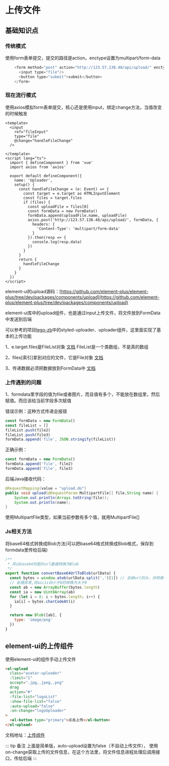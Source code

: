 # 上传文件

## 基础知识点

### 传统模式

使用form表单提交，提交的路径是action，enctype设置为multipart/form-data

```js
    <form method="post" action="http://123.57.138.48/api/upload/" enctype="multipart/form-data" >
      <input type="file"/>
      <button type="submit">submit</button>
    </form>
```

### 现在流行模式

使用axios模拟form表单提交，核心还是使用input，绑定change方法，当值改变的时候触发

```vue
<template>
  <input
    ref="fileInput"
    type="file"
    @change="handleFileChange"
  />
  
</template>
<script lang="ts">
  import { defineComponent } from 'vue'
  import axios from 'axios'

  export default defineComponent({
    name: 'Uploader',
    setup() {
      const handleFileChange = (e: Event) => {
        const target = e.target as HTMLInputElement
        const files = target.files
        if (files) {
          const uploadFile = files[0]
          const formData = new FormData()
          formData.append(uploadFile.name, uploadFile)
          axios.post('http://123.57.138.48/api/upload/', formData, {
            headers: {
              'Content-Type': 'multipart/form-data'
            }
          }).then(resp => {
            console.log(resp.data)
          })
        }
      }
      return {
        handleFileChange
      }
    }
  })
</script>
```

element-ui的upload源码：[https://github.com/element-plus/element-plus/tree/dev/packages/components/upload](https://github.com/element-plus/element-plus/tree/dev/packages/components/upload)

element-ui库中的upload组件，也是通过input上传文件，将文件放到FormData中发送到后端

可以参考的项目[lego-zb](https://github.com/zhaobao1830/lego-zb)中的styled-uploader、uploader组件，这里面实现了基本的上传功能

1、e.target.files是FileList对象 [文档](https://developer.mozilla.org/zh-CN/docs/Web/API/FileList) FileList是一个类数组，不是真的数组

2、files[索引]拿到对应的文件，它是File对象 [文档](https://developer.mozilla.org/zh-CN/docs/Web/API/File)

3、传递数据必须把数据放到FormData中 [文档](https://developer.mozilla.org/zh-CN/docs/Web/API/FormData)

### 上传遇到的问题

1、formdata里字段的值为file或者图片，而且值有多个，不能放在数组里，然后赋值。而应该给当前字段多次赋值

错误示例：这种方式传递会报错
```js
const formData = new FormData()
const fileList = []
fileList.push(file2)
fileList.push(file3)
formData.append('file', JSON.stringify(fileList))
```

正确示例：
```js
const formData = new FormData()
formData.append('file', file2)
formData.append('file', file3)
```

后端Java接收代码：
```java
@RequestMapping(value = "upload.do")
public void upload(@RequestParam MultipartFile[] file,String name) {
    System.out.println(Arrays.toString(file));
    System.out.println(name);
}
```
使用MultipartFile类型，如果当前参数有多个值，就用MultipartFile[]

### Js相关方法

将base64格式转换成Blob方法(可以把base64格式转换成Blob格式，保存到formdata里传给后端)

```js
/**
 * 将以base64的图片url数据转换为Blob
 */
export function convertBase64UrlToBlob(urlData) {
  const bytes = window.atob(urlData.split(',')[1]) // 去掉url的头，并转换为byte
  // 处理异常,将ascii码小于0的转换为大于0
  const ab = new ArrayBuffer(bytes.length)
  const ia = new Uint8Array(ab)
  for (let i = 0; i < bytes.length; i++) {
    ia[i] = bytes.charCodeAt(i)
  }

  return new Blob([ab], {
    type: 'image/png'
  })
}
```

## element-ui的上传组件

使用element-ui的组件手动上传文件

```html
<el-upload
  class="avatar-uploader"
  :limit="1"
  accept=".jpg,.jpeg,.png"
  drag
  action="#"
  :file-list="logoList"
  :show-file-list="false"
  :auto-upload="false"
  :on-change="logoUploader"
>
  <el-button type="primary">点击上传</el-button>
</el-upload>
```

文档地址：[上传组件](https://element-plus.org/zh-CN/component/upload.html)

::: tip 备注
上面是简单版，auto-upload设置为false（不自动上传文件），
使用on-change获取上传的文件信息，在这个方法里，将文件信息进程处理后调用接口，传给后端
:::
